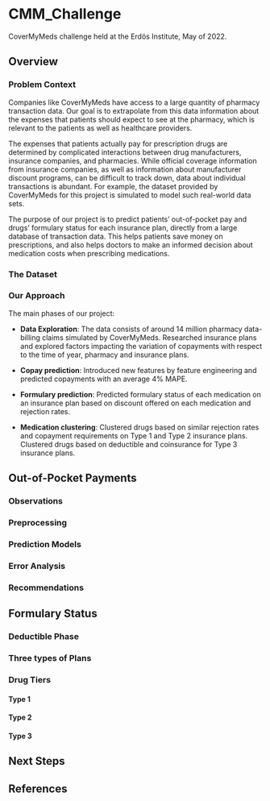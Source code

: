 # CMM_Challenge
CoverMyMeds challenge held at the Erdös Institute, May of 2022.

## Overview
### Problem Context

Companies like CoverMyMeds have access to a large quantity of pharmacy transaction data. Our goal is to extrapolate from this data information about the expenses that patients should expect to see at the pharmacy, which is relevant to the patients as well as healthcare providers.

The expenses that patients actually pay for prescription drugs are determined by complicated interactions between drug manufacturers, insurance companies, and pharmacies. While official coverage information from insurance companies, as well as information about manufacturer discount programs, can be difficult to track down, data about individual transactions is abundant. For example, the dataset provided by CoverMyMeds for this project is simulated to model such real-world data sets. 

The purpose of our project is to predict patients’ out-of-pocket pay and drugs’ formulary status for each insurance plan, directly from a large database of transaction data.
This helps patients save money on prescriptions, and also helps doctors to make an informed decision about medication costs when prescribing medications. 

### The Dataset

### Our Approach

The main phases of our project:

 + **Data Exploration**: The data consists of around 14 million pharmacy data-billing claims simulated by CoverMyMeds. Researched insurance plans and explored factors impacting the variation of copayments with respect to the time of year, pharmacy and insurance plans.

 + **Copay prediction**: Introduced new features by feature engineering and predicted copayments with an average 4% MAPE.

 + **Formulary prediction**: Predicted formulary status of each medication on an insurance plan based on discount offered on each medication and rejection rates.

 + **Medication clustering**: Clustered drugs based on similar rejection rates and copayment requirements on Type 1 and Type 2 insurance plans. Clustered drugs based on deductible and coinsurance for Type 3 insurance plans.



## Out-of-Pocket Payments
### Observations
### Preprocessing 
### Prediction Models
### Error Analysis
### Recommendations

## Formulary Status
### Deductible Phase
### Three types of Plans
### Drug Tiers 
#### Type 1
#### Type 2
#### Type 3 

## Next Steps 

## References
